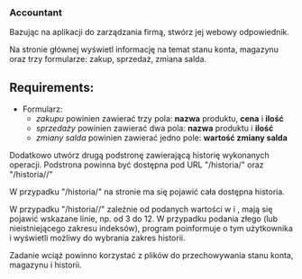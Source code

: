 ### Accountant
Bazując na aplikacji do zarządzania firmą, stwórz jej webowy odpowiednik.

Na stronie głównej wyświetl informację na temat stanu konta, magazynu oraz trzy formularze: zakup, sprzedaż, zmiana salda.

## Requirements:
- Formularz:
    - _zakupu_ powinien zawierać trzy pola: **nazwa** produktu, **cena** i **ilość**
    - _sprzedaży_ powinien zawierać dwa pola: **nazwa** produktu i **ilość**
    - _zmiany salda_ powinien zawierać jedno pole: **wartość zmiany salda**

Dodatkowo utwórz drugą podstronę zawierającą historię wykonanych operacji. Podstrona powinna być dostępna pod URL "/historia/" oraz "/historia/<start>/<koniec>"

W przypadku "/historia/" na stronie ma się pojawić cała dostępna historia.

W przypadku "/historia/<start>/<koniec>" zależnie od podanych wartości w <start> i <koniec>, mają się pojawić wskazane linie, np. od 3 do 12. W przypadku podania złego (lub nieistniejącego zakresu indeksów), program poinformuje o tym użytkownika i wyświetli możliwy do wybrania zakres historii.

Zadanie wciąż powinno korzystać z plików do przechowywania stanu konta, magazynu i historii.